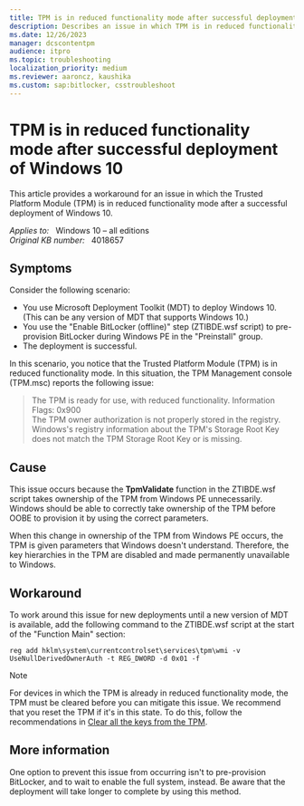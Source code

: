 ```yaml
---
title: TPM is in reduced functionality mode after successful deployment of Windows 10
description: Describes an issue in which TPM is in reduced functionality mode after a successful deployment of Windows 10. Provides a workaround.
ms.date: 12/26/2023
manager: dcscontentpm
audience: itpro
ms.topic: troubleshooting
localization_priority: medium
ms.reviewer: aaroncz, kaushika
ms.custom: sap:bitlocker, csstroubleshoot
---
```

# TPM is in reduced functionality mode after successful deployment of Windows 10

This article provides a workaround for an issue in which the Trusted Platform Module (TPM) is in reduced functionality mode after a successful deployment of Windows 10.

_Applies to:_ &nbsp; Windows 10 – all editions  
_Original KB number:_ &nbsp; 4018657

## Symptoms

Consider the following scenario:

- You use Microsoft Deployment Toolkit (MDT) to deploy Windows 10. (This can be any version of MDT that supports Windows 10.)
- You use the "Enable BitLocker (offline)" step (ZTIBDE.wsf script) to pre-provision BitLocker during Windows PE in the "Preinstall" group.
- The deployment is successful.

In this scenario, you notice that the Trusted Platform Module (TPM) is in reduced functionality mode. In this situation, the TPM Management console (TPM.msc) reports the following issue:

> The TPM is ready for use, with reduced functionality. Information Flags: 0x900  
The TPM owner authorization is not properly stored in the registry.  
Windows's registry information about the TPM's Storage Root Key does not match the TPM Storage Root Key or is missing.

## Cause

This issue occurs because the **TpmValidate** function in the ZTIBDE.wsf script takes ownership of the TPM from Windows PE unnecessarily. Windows should be able to correctly take ownership of the TPM before OOBE to provision it by using the correct parameters.

When this change in ownership of the TPM from Windows PE occurs, the TPM is given parameters that Windows doesn't understand. Therefore, the key hierarchies in the TPM are disabled and made permanently unavailable to Windows.  

## Workaround

To work around this issue for new deployments until a new version of MDT is available, add the following command to the ZTIBDE.wsf script at the start of the "Function Main" section:

```console
reg add hklm\system\currentcontrolset\services\tpm\wmi -v UseNullDerivedOwnerAuth -t REG_DWORD -d 0x01 -f
```
  
> [!NOTE]
> For devices in which the TPM is already in reduced functionality mode, the TPM must be cleared before you can mitigate this issue. We recommend that you reset the TPM if it's in this state. To do this, follow the recommendations in [Clear all the keys from the TPM](/windows/security/information-protection/tpm/initialize-and-configure-ownership-of-the-tpm#clear-all-the-keys-from-the-tpm).

## More information

One option to prevent this issue from occurring isn't to pre-provision BitLocker, and to wait to enable the full system, instead. Be aware that the deployment will take longer to complete by using this method.
